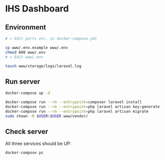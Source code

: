 # IHS Dashboard

## Environment

```bash
# > Edit ports etc. in docker-compose.yml

cp www/.env.example www/.env
chmod 600 www/.env
# > Edit www/.env

touch www/storage/logs/laravel.log
```

## Run server

```bash
docker-compose up -d

docker-compose run --rm --entrypoint=composer laravel install
docker-compose run --rm --entrypoint=php laravel artisan key:generate
docker-compose run --rm --entrypoint=php laravel artisan migrate
sudo chown -R $USER:$USER www/vendor/
```

## Check server

All three services should be UP:

```bash
docker-compose ps
```
